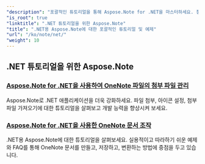```yaml
---
"description": "포괄적인 튜토리얼을 통해 Aspose.Note for .NET을 마스터하세요. 첨부 파일, 하이퍼링크, 이미지 등을 자세히 살펴보고 OneNote 문서 편집 기능을 한층 강화하세요."
"is_root": true
"linktitle": ".NET 튜토리얼을 위한 Aspose.Note"
"title": ".NET용 Aspose.Note에 대한 포괄적인 튜토리얼 및 예제"
"url": "/ko/note/net/"
"weight": 10
---
```


## .NET 튜토리얼을 위한 Aspose.Note 
### [Aspose.Note for .NET을 사용하여 OneNote 파일의 첨부 파일 관리](./manage-attachments/)
Aspose.Note로 .NET 애플리케이션을 더욱 강화하세요. 파일 첨부, 아이콘 설정, 첨부 파일 가져오기에 대한 튜토리얼을 살펴보고 개발 능력을 향상시켜 보세요.
### [Aspose.Note for .NET을 사용한 OneNote 문서 조작 ](./one-note-document-manipulation/)
.NET용 Aspose.Note에 대한 튜토리얼을 살펴보세요. 실용적이고 따라하기 쉬운 예제와 FAQ를 통해 OneNote 문서를 만들고, 저장하고, 변환하는 방법에 중점을 두고 있습니다.
